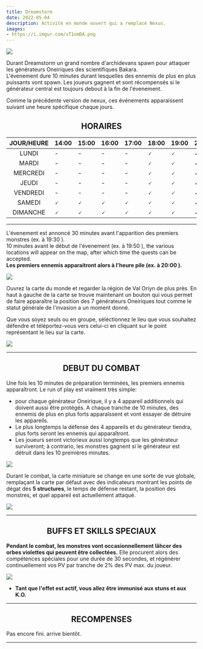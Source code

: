 ```yaml
---
title: Dreamstorm
date: 2022-05-04    
description: Activité en monde ouvert qui a remplacé Nexus. 
images:
- https://i.imgur.com/vT1nmDA.png
---
```


![](https://i.imgur.com/4PUHgon.png)

Durant Dreamstorm un grand nombre d'archidevans spawn pour attaquer les générateurs Oneiriques des scientifiques Bakara.<br>
L'évenement dure 10 minutes durant lesquelles des ennemis de plus en plus puissants vont spawn. Les joueurs gagnent et sont récompensés si le générateur central est toujours debout à la fin de l'évenement. 

Comme la précédente version de nexux, ces événements apparaissent suivant une heure spécifique chaque jours.
<center>

## HORAIRES

</center>

| **JOUR/HEURE** | **14:00** | **15:00** | **16:00** | **17:00** | **18:00** | **19:00** | **20:00** | **21:00** | **22:00** |
|:------------:|-----------|-----------|-----------|-----------|-----------|-----------|-----------|-----------|:---------:|
|    LUNDI     |     -     |     -     |     -     |     -     |     🗸     |     🗸     |     🗸     |     🗸     |     🗸     |
|    MARDI     |     -     |     -     |     -     |     -     |     🗸     |     🗸     |     🗸     |     🗸     |     🗸     |
|   MERCREDI   |     -     |     -     |     -     |     -     |     🗸     |     🗸     |     🗸     |     🗸     |     🗸     |
|    JEUDI     |     -     |     -     |     -     |     -     |     🗸     |     🗸     |     🗸     |     🗸     |     🗸     |
|   VENDREDI   |     -     |     -     |     -     |     -     |     🗸     |     🗸     |     🗸     |     🗸     |     🗸     |
|    SAMEDI    |     🗸     |     🗸     |     🗸     |     🗸     |     🗸     |     🗸     |     🗸     |     🗸     |     🗸     |
|   DIMANCHE   |     🗸     |     🗸     |     🗸     |     🗸     |     🗸     |     🗸     |     🗸     |     🗸     |     🗸     |

<hr/>

L'évenement est annoncé 30 minutes avant l'apparition des premiers monstres (ex. à 19:30 ).<br>
10 minutes avant le début de l'évenement (ex. à 19:50 ), the various locations will appear on the map, after which time the quests can be accepted.<br>
**Les premiers ennemis apparaitront alors à l'heure pile (ex. à 20:00 ).**

![](https://i.imgur.com/GfTHv8f.png)

Ouvrez la carte du monde et regarder la région de Val Oriyn de plus près. En haut à gauche de la carte se trouve maintenant un bouton qui vous permet de faire apparaître la position des 7 générateurs Oneiriques tout comme le statut générale de l'invasion a un moment donné.

Que vous soyez seuls ou en groupe, séléctionnez le lieu que vous souhaitez défendre et téléportez-vous vers celui-ci en cliquant sur le point représentant le lieu sur la carte.

![](https://i.imgur.com/OtO0aDo.png)

<hr/>
<center>

## DEBUT DU COMBAT

</center>

Une fois les 10 minutes de préparation terminées, les premiers ennemis apparaîtront. Le  run of play est vraiment très simple:

- pour chaque générateur Oneirique, il y a 4 appareil additionnels qui doivent aussi être protégés. A chaque tranche de 10 minutes, des ennemis de plus en plus forts         apparaîssent et vont essayer de détruire les appareils.
- Le plus longtemps la défense des 4 appareils et du générateur tiendra, plus forts seront les ennemis qui apparaîtront.
- Les joueurs seront victorieux aussi longtemps que les générateur surviveront; à contrario, les monstres gagnent si le générateur est détruit dans les 10 premières minutes.

![](https://i.imgur.com/NuQP97h.png)

Durant le combat, la carte miniature se change en une sorte de vue globale, remplaçant la carte par défaut avec des indicateurs montrant les points de dégat des **5 structures**, le temps de défense restant, la position des monstres, et quel appareil est actuellement attaqué.

![](https://i.imgur.com/I0oFAyh.png)

<hr/>
<center>

## BUFFS ET SKILLS SPECIAUX

</center>

**Pendant le combat, les monstres vont occasionnellement lâhcer des orbes violettes qui peuvent être collectées.** Elle procurent alors des compétences spéciales pour une durée de 30 secondes, et régénérer continuellement vos PV par tranche de 2% des PV max. du joueur.

![](https://i.imgur.com/BdS0Vg0.png)

- **Tant que l'effet est actif, vous allez être immunisé aux stuns et aux K.O.**

<hr/>
<center>

## RECOMPENSES

</center>

Pas encore fini. arrive bientôt.

<hr/>




